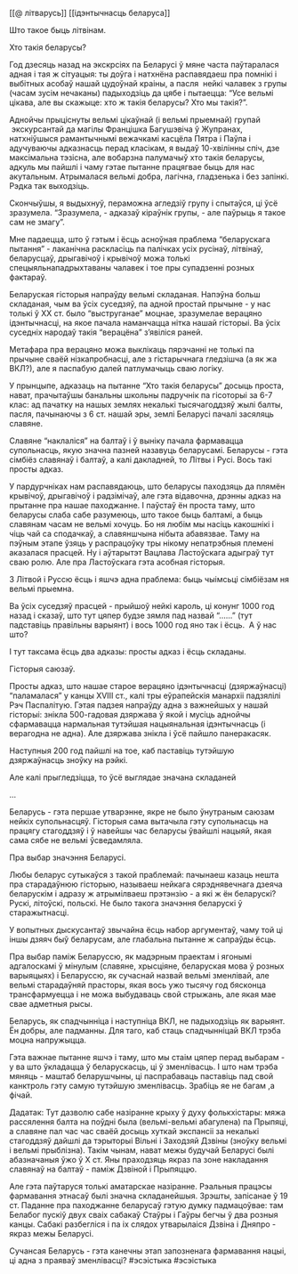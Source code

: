 [[@ літварусь]]
[[ідэнтычнасць беларуса]]



Што такое быць літвінам.

Хто такія беларусы?

Год дзесяць назад на экскрсіях па Беларусі ў мяне часта паўтаралася адная і тая ж сітуацыя: ты доўга і натхнёна распавядаеш пра помнікі і выбітных асобаў нашай цудоўнай краіны, а пасля  нейкі чалавек з групы (часам зусім нечаканы) падыходзіць да цябе і пытаецца: “Усе вельмі цікава, але вы скажыце: хто ж такія беларусы? Хто мы такія?”.

Аднойчы прыціснуты вельмі цікаўнай (і вельмі прыемнай) групай  экскурсантай да магілы Францішка Багушэвіча ў Жупранах, натхніўшыся рамантычнымі вежачкамі касцёла Пятра і Паўла і адучуваючы адказнасць перад класікам, я выдаў 10-хвілінны спіч, дзе максімальна тэзісна, але вобарзна палумачыў хто такія беларусы, адкуль мы пайшлі і чаму гэтае пытанне працягвае быць для нас акутальным. Атрымалася вельмі добра, лагічна, гладзенька і без запінкі. Рэдка так выходзіць.

Скончыўшы, я выдыхнуў, пераможна агледзіў групу і спытаўся, ці ўсё зразумела. “Зразумела, - адказаў кіраўнік групы, - але паўрыць я такое сам не змагу”.

Мне падаецца, што ў гэтым і ёсць асноўная праблема “беларускага пытання” - лаканічна раскласіць па палічках усіх русінаў, літвінаў, беларусцаў, дрыгавічоў і крывічоў можа толькі спецыяльнападрыхтаваны чалавек і тое пры супадзенні розных фактараў.

Беларуская гісторыя напраўду вельмі складаная. Напэўна больш складаная, чым ва ўсіх суседзяў, па адной простай прычыне - у нас толькі ў ХХ ст. было “выструганае” моцнае, зразумелае верацяно ідэнтычнасці, на якое пачала наманчацца нітка нашай гісторыі. Ва ўсіх суседніх народаў такія “верацёна” з’явіліся раней.

Метафара пра верацяно можа выклікаць пярэчанні не толькі па прычыне сваёй нізкапробнасці, але з гістарычнага гледзішча (а як жа ВКЛ?), але я паспабую далей патлумачыць сваю логіку.

У прынцыпе, адказаць на пытанне “Хто такія беларусы” досыць проста, нават, прачытаўшы банальны школьны падручнік па гісоторыі за 6-7 клас: ад пачатку на нашых землях некалькі тысячагоддзяў жылі балты, пасля, пачынаючы з 6 ст. нашай эры, землі Беларусі пачалі засяляць славяне.

Славяне “наклаліся” на балтаў і ў выніку пачала фармавацца супольнасць, якую значна пазней назавуць беларусамі. Беларусы - гэта сімбіёз славянаў і балтаў, а калі дакладней, то Літвы і Русі. Вось такі просты адказ.

У пардурчніках нам распавядаюць, што беларусы паходзяць да плямён крывічоў, дрыгавічоў і радзімічаў, але гэта відавочна, дрэнны адказ на прытанне пра нашае паходжанне. І паўстаў ён проста таму, што беларусы слаба сабе разумеюць, што такое быць балтамі, а быць славянам часам не вельмі хочуць. Бо ня любім мы насіць какошнікі і чіць чай са сподачкаў, а славяншчына нібыта абавязвае. Таму на пэўным этапе ўзяць у распрацоўку тры нікому непатрэбныя племені аказалася прасцей. Ну і аўтарытэт Вацлава Ластоўскага адыграў тут сваю ролю. Але пра Ластоўскага гэта асобная гісторыя.

З Літвой і Руссю ёсць і яшчэ адна праблема: быць чыімсьці сімбіёзам ня вельмі прыемна.

Ва ўсіх суседзяў прасцей - прыйшоў нейкі кароль, ці конунг 1000 год назад і сказаў, што тут цяпер будзе зямля пад назвай “......” (тут падставіць правільны варыянт) і вось 1000 год яно так і ёсць.  А ў нас што?

І тут таксама ёсць два адказы: просты адказ і ёсць складаны.

Гісторыя саюзаў.

Просты адказ, што нашае старое верацяно ідэнтычнасці (дзяржаўнасці) “паламалася” у канцы XVIII ст., калі тры еўрапейскія манархіі падзялілі Рэч Паспалітую. Гэтая падзея напраўду адна з важнейшых у нашай гісторыі: знікла 500-гадовая дзяржава ў якой і мусіць аднойчы сфармавацца нармальная тутэйшая нацыянальная ідэнтычнасць (і верагодна не адна). Але дзяржава знікла і ўсё пайшло панеракасяк.

Наступныя 200 год пайшлі на тое, каб паставіць тутэйшую дзяржаўнасць зноўку на рэйкі.

Але калі прыгледзіцца, то ўсё выглядае значана складаней

...

Беларусь - гэта першае утварэнне, якре не было ўнутраным саюзам нейкіх супольнасцяў. Гісторыя сама вытачыла гэту супольнасць на працягу стагоддзяў і ў навейшы час беларусы ўвайшлі нацыяй, якая сама сябе не вельмі ўсведамляла.

Пра выбар значэння Беларусі.

Любы беларус сутыкаўся з такой праблемай: пачынаеш казаць нешта пра старадаўнюю гісторыю, называеш нейкага сярэднявечнага дзеяча беларускім і адразу ж атрымілваеш прэтэнзію - а які ж ён беларускі? Рускі, літоўскі, польскі. Не было такога значэння беларускі ў старажытнасці.

У вопытных дыскусантаў звычайна ёсць набор аргументаў, чаму той ці іншы дзяяч быў беларусам, але глабальна пытанне ж сапраўды ёсць.

Пра выбар паміж Беларуссю, як мадэрным праектам і ягонымі адгалоскамі ў мінулым (славяне, хрысціяне, беларуская мова ў розных варыяцыях) і Беларуссю, як сучаснай назвай вельмі зменлівай, але вельмі старадаўняй прасторы, якая вось ужо тысячу год бясконца трансфармуецца і не можа выбудаваць свой стрыжань, але якая мае свае адметныя рысы.

Беларусь, як спадчынніца і наступніца ВКЛ, не падыходзіць як варыянт. Ён добры, але падманны. Для таго, каб стаць спадчынніцай ВКЛ трэба моцна напружыцца.

Гэта важнае пытанне яшчэ і таму, што мы стаім цяпер перад выбарам - у ва што ўкладацца ў беларускасць, ці ў зменлівасць. І што нам трэба мяняць - маштаб беларушчыны, ці паспрабаваць паставіць пад свой канктроль гэту самую тутэйшую зменлівасць. Зрабіць яе не багам ,а фічай.

Дадатак: Тут дазволю сабе назіранне крыху ў духу фолькхістары: мяжа рассялення балта на поўдні была (вельмі-вельмі абагулена) па Прыпяці, а славяне пал час час сваёй досыць хуткай экспансіі за некалькі стагоддзяў дайшлі да тэрыторыі Вільні і Заходзяй Дзвіны (зноўку вельмі і вельмі прыблізна). Такім чынам, нават межы будучай Беларусі былі абазначаныя ўжо ў Х ст. Яны праходзяць якраз па зоне накладання славянаў на балтаў - паміж Дзвіной і Прыпяццю.  
  
Але гэта паўтаруся толькі аматарскае назіранне. Рэальныя працэсы фармавання этнасаў былі значна складанейшыя. Зрэшты, запісанае ў 19 ст. Паданне пра паходжанне беларусаў гэтую думку падмацоўвае: там Белабог пускіў двух сваіх сабакаў Стаўры і Гаўры бегчы ў два розныя канцы. Сабакі разбегліся і па іх слядох утварылаіся Дзвіна і Дняпро - якраз межы Беларусі.

Сучансая Беларусь - гэта канечны этап запозненага фармавання нацыі, ці адна з праяваў зменлівасці?
#эсэістыка
#эсэістыка
